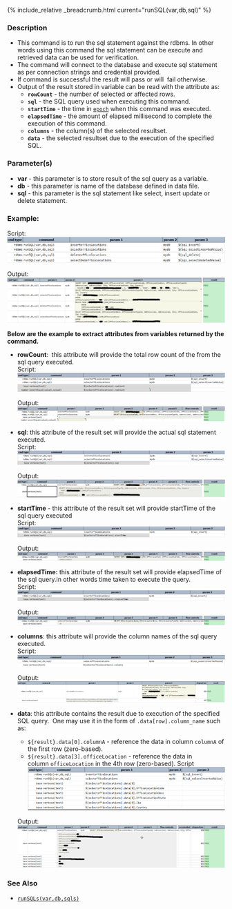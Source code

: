 {% include_relative _breadcrumb.html current="runSQL(var,db,sql)" %}


### Description
- This command is to run the sql statement against the rdbms. In other words using this command the sql statement 
  can be execute and retrieved data can be used for verification.
- The command will connect to the database and execute sql statement as per connection strings and credential provided.
- If command is successful the result will pass or will  fail otherwise.
- Output of the result stored in variable can be read with the attribute as:
  - **`rowCount`** \- the number of selected or affected rows.
  - **`sql`** \- the SQL query used when executing this command.
  - **`startTime`** \- the time in [`epoch`](../../functions/date) when this command was executed.
  - **`elapsedTime`** \- the amount of elapsed millisecond to complete the execution of this command.
  - **`columns`** \- the column(s) of the selected resultset. 
  - **`data`** \- the selected resultset due to the execution of the specified SQL.


### Parameter(s)
- **var** \- this parameter is to store result of the sql query as a variable.
- **db** \- this parameter is name of the database defined in data file.
- **sql** \- this parameter is the sql statement like select, insert update or delete statement.


### Example:
Script:<br/>
![](image/runSQL_1.png)  

Output:<br/>
![](image/runSQL_2.png)


**Below are the example to extract attributes from variables returned by the command.**
- **rowCount**:  this attribute will provide the total row count of the from the sql query executed.  
  Script:  <br/>
  ![](image/runSQL_3.png)  
    
  Output:  <br/>
  ![](image/runSQL_4.png)  
      
- **sql**: this attribute of the result set will provide the actual sql statement executed.  
  Script:  <br/>
  ![](image/runSQL_5.png)  
    
  Output:  <br/>
  ![](image/runSQL_6.png)  
      
- **startTime** \- this attribute of the result set will provide startTime of the sql query executed  
  Script:  <br/>
  ![](image/runSQL_7.png)  
    
  Output:  <br/>
  ![](image/runSQL_8.png)
    
- **elapsedTime:** this attribute of the result set will provide elapsedTime of the sql query.in other words time 
  taken to execute the query.  
  Script:  <br/>
  ![](image/runSQL_9.png)  
    
  Output:  <br/>
  ![](image/runSQL_10.png)  
      
- **columns**: this attribute will provide the column names of the sql query executed.  
  Script:  <br/>
  ![](image/runSQL_11.png)  
    
  Output:  <br/>
  ![](image/runSQL_12.png)  
      
- **data**: this attribute contains the result due to execution of the specified SQL query.  One may use it in the 
  form of `.data[row].column_name` such as:
	 - `${result}.data[0].columnA` \- reference the data in column `columnA` of the first row (zero-based).
	 - `${result}.data[3].officeLocation` \- reference the data in column `officeLocation` in the 4th row (zero-based).
  Script  <br/>
  ![](image/runSQL_13.png)  

  Output:  <br/>
  ![](image/runSQL_14.png)


### See Also
- [`runSQLs(var,db,sqls)`](runSQLs)
